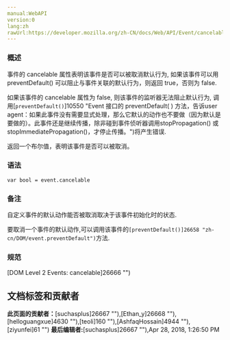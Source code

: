```yaml
---
manual:WebAPI
version:0
lang:zh
rawUrl:https://developer.mozilla.org/zh-CN/docs/Web/API/Event/cancelable
---
```





### 概述<a name="Summary"></a>


事件的 cancelable 属性表明该事件是否可以被取消默认行为, 如果该事件可以用 preventDefault() 可以阻止与事件关联的默认行为，则返回 true，否则为 false.



如果该事件的 cancelable 属性为 false, 则该事件的监听器无法阻止默认行为, 调用[`preventDefault()`]10550 "Event 接口的 preventDefault( ) 方法，告诉user agent：如果此事件没有需要显式处理，那么它默认的动作也不要做（因为默认是要做的）。此事件还是继续传播，除非碰到事件侦听器调用stopPropagation() 或stopImmediatePropagation()，才停止传播。")将产生错误.



返回一个布尔值，表明该事件是否可以被取消。


### 语法<a name="Syntax"></a>

```
var bool = event.cancelable
```

### 备注<a name="Notes"></a>


自定义事件的默认动作能否被取消取决于该事件初始化时的状态.



要取消一个事件的默认动作,可以调用该事件的`[preventDefault()]26658 "zh-cn/DOM/event.preventDefault")`方法.


### 规范<a name="Specification"></a>


[DOM Level 2 Events: cancelable]26666 "")




## 文档标签和贡献者
**此页面的贡献者：**[suchasplus]26667 ""),[Ethan_y]26668 ""),[helloguangxue]4630 ""),[teoli]160 ""),[AshfaqHossain]4944 ""),[ziyunfei]61 "")
**最后编辑者:**[suchasplus]26667 ""),<time>Apr 28, 2018, 1:26:50 PM</time>


